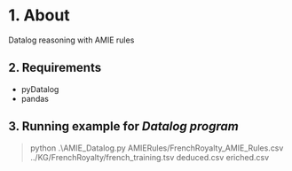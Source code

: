 # 1.  About

Datalog reasoning with AMIE rules

## 2. Requirements

* pyDatalog
* pandas

## 3. Running example for *Datalog program*
>python .\AMIE_Datalog.py AMIERules/FrenchRoyalty_AMIE_Rules.csv ../KG/FrenchRoyalty/french_training.tsv deduced.csv eriched.csv

